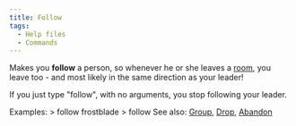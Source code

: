 ```yaml
---
title: Follow
tags:
  - Help files
  - Commands
---
```

Makes you **follow** a person, so whenever he or she leaves a
[room](room "wikilink"), you leave too - and most likely in the same
direction as your leader!

If you just type "follow", with no arguments, you stop following your
leader.

Examples: \> follow frostblade \> follow See also:
[Group](Group "wikilink"), [Drop](Drop "wikilink"),
[Abandon](Abandon "wikilink")
